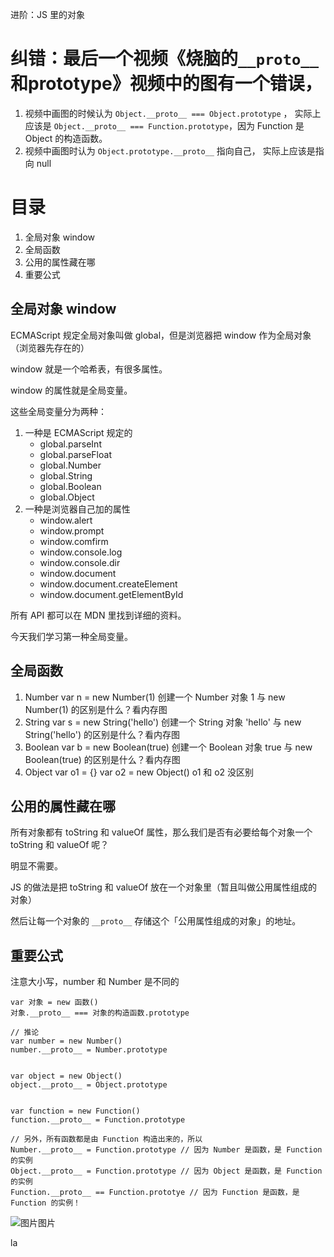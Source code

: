 进阶：JS 里的对象

# 纠错：最后一个视频《烧脑的`__proto__`和prototype》视频中的图有一个错误，

1. 视频中画图的时候认为 `Object.__proto__ === Object.prototype` ，
   实际上应该是 `Object.__proto__ === Function.prototype`，因为 Function 是 Object 的构造函数。
2. 视频中画图时认为 `Object.prototype.__proto__` 指向自己，
   实际上应该是指向 null

# 目录

1. 全局对象 window
2. 全局函数
3. 公用的属性藏在哪
4. 重要公式



## 全局对象 window

ECMAScript 规定全局对象叫做 global，但是浏览器把 window 作为全局对象（浏览器先存在的）

window 就是一个哈希表，有很多属性。

window 的属性就是全局变量。

这些全局变量分为两种：

1. 一种是 ECMAScript 规定的 
   - global.parseInt
   - global.parseFloat
   - global.Number
   - global.String
   - global.Boolean
   - global.Object
2. 一种是浏览器自己加的属性
   - window.alert
   - window.prompt
   - window.comfirm
   - window.console.log
   - window.console.dir
   - window.document
   - window.document.createElement
   - window.document.getElementById

所有 API 都可以在 MDN 里找到详细的资料。

今天我们学习第一种全局变量。

## 全局函数

1. Number
   var n = new Number(1) 创建一个 Number 对象
   1 与 new Number(1) 的区别是什么？看内存图
2. String
   var s = new String('hello') 创建一个 String 对象
   'hello' 与 new String('hello') 的区别是什么？看内存图
3. Boolean
   var b = new Boolean(true) 创建一个 Boolean 对象
   true 与 new Boolean(true) 的区别是什么？看内存图
4. Object
   var o1 = {}
   var o2 = new Object()
   o1 和 o2 没区别

## 公用的属性藏在哪

所有对象都有 toString 和 valueOf 属性，那么我们是否有必要给每个对象一个 toString 和 valueOf 呢？

明显不需要。

JS 的做法是把 toString 和 valueOf 放在一个对象里（暂且叫做公用属性组成的对象）

然后让每一个对象的 `__proto__` 存储这个「公用属性组成的对象」的地址。

## 重要公式

注意大小写，number 和 Number 是不同的

```
var 对象 = new 函数()
对象.__proto__ === 对象的构造函数.prototype

// 推论
var number = new Number()
number.__proto__ = Number.prototype


var object = new Object()
object.__proto__ = Object.prototype


var function = new Function()
function.__proto__ = Function.prototype

// 另外，所有函数都是由 Function 构造出来的，所以
Number.__proto__ = Function.prototype // 因为 Number 是函数，是 Function 的实例
Object.__proto__ = Function.prototype // 因为 Object 是函数，是 Function 的实例
Function.__proto__ == Function.prototye // 因为 Function 是函数，是 Function 的实例！
```



![图片](https://video.jirengu.com/FpdIr-6MZgJd_S0HZCmhGhmmCtwN)图片

la